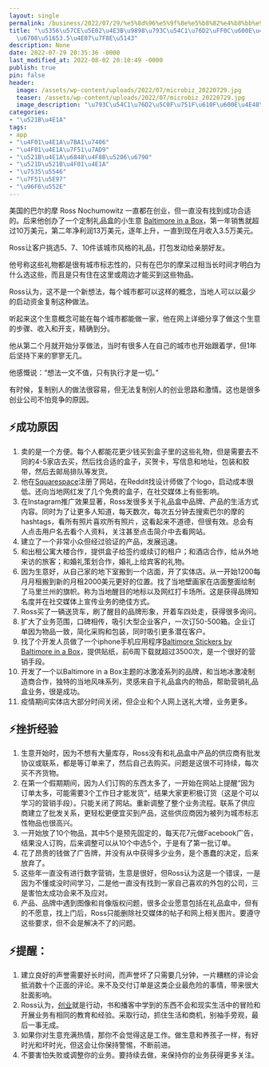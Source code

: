 ```yaml
---
layout: single
permalink: /business/2022/07/29/%e5%8d%96%e5%9f%8e%e5%b8%82%e4%b8%bb%e9%a2%98%e7%a4%bc%e5%93%81%e7%9b%92%ef%bc%8c%e6%80%8e%e4%b9%88%e5%81%9a%e5%88%b0%e6%9c%88%e5%85%a53-5%e4%b8%87%e7%be%8e%e5%85%83/
title: "\u5356\u57CE\u5E02\u4E3B\u9898\u793C\u54C1\u76D2\uFF0C\u600E\u4E48\u505A\u5230\
  \u6708\u51653.5\u4E07\u7F8E\u5143"
description: None
date: 2022-07-29 20:35:36 -0000
last_modified_at: 2022-08-02 20:10:49 -0000
publish: true
pin: false
header:
  image: /assets/wp-content/uploads/2022/07/microbiz_20220729.jpg
  teaser: /assets/wp-content/uploads/2022/07/microbiz_20220729.jpg
  image_description: "\u793C\u54C1\u76D2\u5C0F\u751F\u610F\u600E\u4E48\u624D\u80FD\u8D5A\u5230\u94B1"
categories:
- "\u521B\u4E1A"
tags:
- app
- "\u4F01\u4E1A\u7BA1\u7406"
- "\u4F01\u4E1A\u7F51\u7AD9"
- "\u521B\u4E1A\u6848\u4F8B\u5206\u6790"
- "\u521D\u521B\u4F01\u4E1A"
- "\u7535\u5546"
- "\u7F51\u5E97"
- "\u96F6\u552E"
---
```

美国的巴尔的摩 Ross Nochumowitz 一直都在创业，但一直没有找到成功合适的。后来他创办了一个定制礼品盒的小生意 [Baltimore in a Box](https://www.baltimoreinabox.com)，第一年销售就超过10万美元，第二年净利润13万美元，逐年上升，一直到现在月收入3.5万美元。

Ross让客户挑选5、7、10件该城市风格的礼品，打包发动给亲朋好友。

他号称这些礼物都是很有城市标志性的，只有在巴尔的摩呆过相当长时间才明白为什么选这些，而且是只有住在这里或周边才能买到这些物品。

Ross认为，这不是一个新想法，每个城市都可以这样的概念，当地人可以以最少的启动资金复制这种做法。

听起来这个生意概念可能在每个城市都能做一家，他在网上详细分享了做这个生意的步骤、收入和开支，精确到分。

他从第二个月就开始分享做法，当时有很多人在自己的城市也开始跟着学，但1年后坚持下来的寥寥无几。

他感慨说：“想法一文不值，只有执行才是一切。”

有时候，复制别人的做法很容易，但无法复制别人的创业思路和激情。这也是很多创业公司不怕竞争的原因。

## ⚡**成功原因**

  1. 卖的是一个方便。每个人都能花更少钱买到盒子里的这些礼物，但是需要去不同的4-5家店去买，然后找合适的盒子，买贺卡，写信息和地址，包装和胶带，然后去邮局排队等发货。
  2. 他在[Squarespace](https://www.squarespace.com)注册了网站，在Reddit找设计师做了个logo，启动成本很低。还向当地网红发了几个免费的盒子，在社交媒体上有些影响。
  3. 在Instagram推广效果显著，Ross发很多关于礼品盒中品牌、产品的生活方式内容。同时为了让更多人知道，每天数次，每次五分钟去搜索巴尔的摩的hashtags，看所有照片喜欢所有照片，这看起来不道德，但很有效。总会有人点击用户名去看个人资料，关注甚至点击简介中去看网站。
  4. 建立了一个非常小众但经过验证的产品，发展迅速。
  5. 和出租公寓大楼合作，提供盒子给签约或续订的租户；和酒店合作，给从外地来访的旅客；和婚礼策划合作，婚礼上给宾客的礼物。
  6. 因为生意好，从自己家的地下室搬到一个店面，开了实体店。从一开始1200每月月租搬到新的月租2000美元更好的位置。找了当地壁画家在店面整面绘制了马里兰州的旗帜。称为当地醒目的地标以及网红打卡场所。这是获得品牌知名度并在社交媒体上宣传业务的绝佳方式。
  7. Ross买了一辆送货车，刷了醒目的品牌形象，开着车四处走，获得很多询问。
  8. 扩大了业务范围，口碑相传，吸引大型企业客户，一次订50-500箱。企业订单因为物品一致，简化采购和包装，同时吸引更多潜在客户。
  9. 找了个开发人员做了一个iphone手机应用程序[Baltimore Stickers by Baltimore in a Box](https://apps.apple.com/us/app/baltimore-stickers-by-baltimore-in-a-box/id1165550218)，提供贴纸，前6周下载就超过3500次，是一个很好的营销手段。
  10. 开发了一个以Baltimore in a Box主题的冰激凌系列的品牌，和当地冰激凌制造商合作，独特的当地风味系列，灵感来自于礼品盒内的物品，帮助营销礼品盒业务，很是成功。
  11. 疫情期间实体店大部分时间关闭，但企业和个人网上送礼大增，业务更多。

##

## ⚡挫折经验

  1. 生意开始时，因为不想有大量库存，Ross没有和礼品盒中产品的供应商有批发协议或联系，都是等订单来了，然后自己去购买。问题是这很不可持续，每次买不齐货物。
  2. 在第一个假期期间，因为人们订购的东西太多了，一开始在网站上提醒“因为订单太多，可能需要3个工作日才能发货”，结果大家更积极订货（这是个可以学习的营销手段）。只能关闭了网站。重新调整了整个业务流程。联系了供应商建立了批发关系，更轻松更便宜买到产品，这些供应商因为被列为城市标志性物品也很高兴。
  3. 一开始放了10个物品，其中5个是预先固定的，每天花7元做Facebook广告，结果没人订购，后来调整可以从10个中选5个，于是有了第一批订单。
  4. 花了昂贵的钱做了广告牌，并没有从中获得多少业务，是个愚蠢的决定，后来放弃了。
  5. 这些年一直没有进行数字营销，生意是很好，但Ross认为这是一个错误，一是因为不懂或没时间学习，二是他一直没有找到一家自己喜欢的外包的公司，三是害怕太成功会来不及应对。
  6. 产品、品牌中遇到图像和肖像版权问题，很多企业愿意包括在礼品盒中，但有的不愿意，找上门后，Ross只能删除社交媒体的帖子和网上相关图片。要遵守这些要求，但不会是解决不了的问题。

## ⚡提醒：

  1. 建立良好的声誉需要好长时间，而声誉坏了只需要几分钟，一片糟糕的评论会抵消数十个正面的评论。来不及交付订单是这类企业最危险的事情，带来很大肚面影响。
  2. Ross认为，[创业](https://aswebuild.com/%e5%88%9b%e4%b8%9a%e8%b5%84%e6%ba%90%e6%8e%a8%e8%8d%90/)就是行动，书和播客中学到的东西不会和现实生活中的冒险和开展业务有相同的教育和经验。采取行动，抓住生活和商机，别袖手旁观，最后一事无成。
  3. 如果你对生意充满热情，那你不会觉得这是工作。做生意和养孩子一样，有好时光和坏时光，但这会让你保持警惕，不断前进。
  4. 不要害怕失败或调整你的业务。要持续去做，来保持你的业务获得更多关注。

